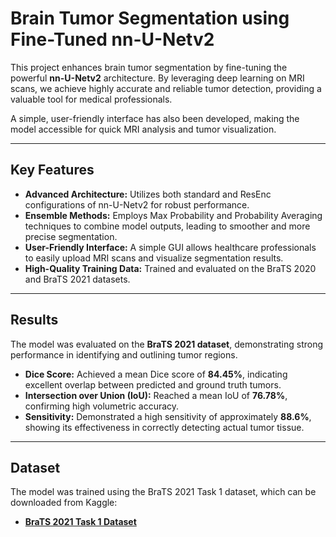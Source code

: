 # Brain Tumor Segmentation using Fine-Tuned nn-U-Netv2

This project enhances brain tumor segmentation by fine-tuning the powerful **nn-U-Netv2** architecture. By leveraging deep learning on MRI scans, we achieve highly accurate and reliable tumor detection, providing a valuable tool for medical professionals.

A simple, user-friendly interface has also been developed, making the model accessible for quick MRI analysis and tumor visualization.

---

## Key Features

* **Advanced Architecture:** Utilizes both standard and ResEnc configurations of nn-U-Netv2 for robust performance.
* **Ensemble Methods:** Employs Max Probability and Probability Averaging techniques to combine model outputs, leading to smoother and more precise segmentation.
* **User-Friendly Interface:** A simple GUI allows healthcare professionals to easily upload MRI scans and visualize segmentation results.
* **High-Quality Training Data:** Trained and evaluated on the BraTS 2020 and BraTS 2021 datasets.

---

## Results

The model was evaluated on the **BraTS 2021 dataset**, demonstrating strong performance in identifying and outlining tumor regions.

* **Dice Score:** Achieved a mean Dice score of **84.45%**, indicating excellent overlap between predicted and ground truth tumors.
* **Intersection over Union (IoU):** Reached a mean IoU of **76.78%**, confirming high volumetric accuracy.
* **Sensitivity:** Demonstrated a high sensitivity of approximately **88.6%**, showing its effectiveness in correctly detecting actual tumor tissue.

---

## Dataset

The model was trained using the BraTS 2021 Task 1 dataset, which can be downloaded from Kaggle:

* [**BraTS 2021 Task 1 Dataset**](https://www.kaggle.com/datasets/dschettler8845/brats-2021-task1)